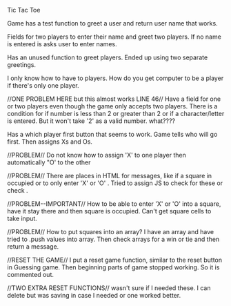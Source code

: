 Tic Tac Toe

Game has a test function to greet a user and return user name that works.

Fields for two players to enter their name and greet two players. If no name is entered is asks user to enter names. 

Has an unused function to greet players.  Ended up using two separate greetings. 

I only know how to have to players. How do you get computer to be a player if there's only one player. 

//ONE PROBLEM HERE but this almost works LINE 46//
Have a field for one or two players even though the game only accepts two players. There is a condition for if number is less than 2 or greater than 2 or if a character/letter is entered.  But it won't take '2' as a valid number. what???? 

Has a which player first button that seems to work.  Game tells who will go first. Then assigns Xs and Os.   

//PROBLEM//
Do not know how to assign 'X' to one player then automatically "O' to the other

//PROBLEM//
There are places in HTML for messages, like if a square in occupied or to only enter 'X' or 'O' . Tried to assign JS to check for these or check . 

//PROBLEM--IMPORTANT//
How to be able to enter 'X' or 'O' into a square, have it stay there and then square is occupied. Can't get square cells to take input. 

//PROBLEM//
How to put squares into an array? I have an array and have tried to .push values into array.   Then check arrays for a win or tie and then return a message. 

//RESET THE GAME//
I put a reset game function, similar to the reset button in Guessing game.  Then beginning parts of game stopped working.  So it is commented out.  

//TWO EXTRA RESET FUNCTIONS//
wasn't sure if I needed these. I can delete but was saving in case I needed or one worked better. 

